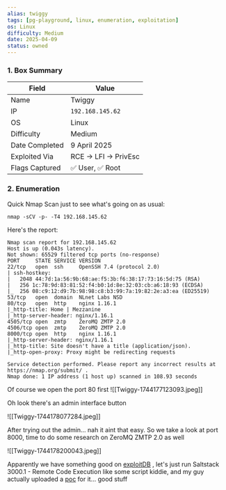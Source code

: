 ```yaml
---
alias: twiggy
tags: [pg-playground, linux, enumeration, exploitation]
os: Linux
difficulty: Medium
date: 2025-04-09
status: owned
---
```

### 1. Box Summary

| Field          | Value               |
| -------------- | ------------------- |
| Name           | Twiggy              |
| IP             | `192.168.145.62`    |
| OS             | Linux               |
| Difficulty     | Medium              |
| Date Completed | 9 April 2025        |
| Exploited Via  | RCE → LFI → PrivEsc |
| Flags Captured | ✅ User, ✅ Root      |

### 2. Enumeration

Quick Nmap Scan just to see what's going on as usual:

```
nmap -sCV -p- -T4 192.168.145.62
```

Here's the report:

```
Nmap scan report for 192.168.145.62
Host is up (0.043s latency).
Not shown: 65529 filtered tcp ports (no-response)
PORT     STATE SERVICE VERSION
22/tcp   open  ssh     OpenSSH 7.4 (protocol 2.0)
| ssh-hostkey: 
|   2048 44:7d:1a:56:9b:68:ae:f5:3b:f6:38:17:73:16:5d:75 (RSA)
|   256 1c:78:9d:83:81:52:f4:b0:1d:8e:32:03:cb:a6:18:93 (ECDSA)
|_  256 08:c9:12:d9:7b:98:98:c8:b3:99:7a:19:82:2e:a3:ea (ED25519)
53/tcp   open  domain  NLnet Labs NSD
80/tcp   open  http    nginx 1.16.1
|_http-title: Home | Mezzanine
|_http-server-header: nginx/1.16.1
4505/tcp open  zmtp    ZeroMQ ZMTP 2.0
4506/tcp open  zmtp    ZeroMQ ZMTP 2.0
8000/tcp open  http    nginx 1.16.1
|_http-server-header: nginx/1.16.1
|_http-title: Site doesn't have a title (application/json).
|_http-open-proxy: Proxy might be redirecting requests

Service detection performed. Please report any incorrect results at https://nmap.org/submit/ .
Nmap done: 1 IP address (1 host up) scanned in 108.93 seconds
```

Of course we open the port 80 first
![[Twiggy-1744177123093.jpeg]]

Oh look there's an admin interface button

![[Twiggy-1744178077284.jpeg]]

After trying out the admin... nah it aint that easy. So we take a look at port 8000, time to do some research on ZeroMQ ZMTP 2.0 as well 

![[Twiggy-1744178200043.jpeg]]

Apparently we have something good on [exploitDB](https://www.exploit-db.com/exploits/48421) , let's just run Saltstack 3000.1 - Remote Code Execution like some script kiddie, and my guy actually uploaded a [poc](https://github.com/jasperla/CVE-2020-11651-poc) for it... good stuff


